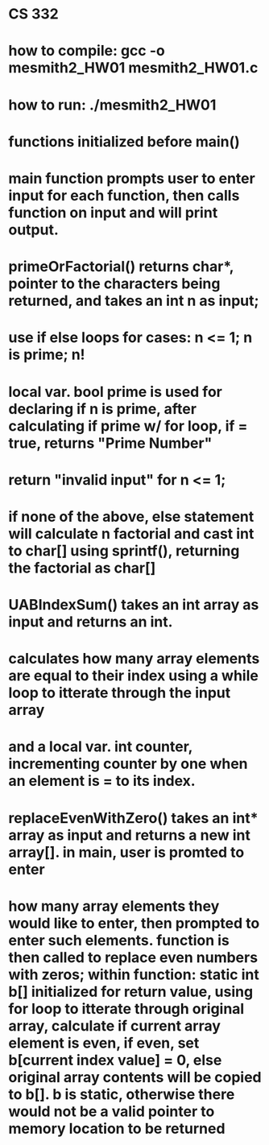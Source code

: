 
# CS 332
# how to compile: gcc -o mesmith2_HW01 mesmith2_HW01.c
# how to run: ./mesmith2_HW01

# functions initialized  before main()
# main function prompts user to enter input for each function, then calls function on input and will print output.

# primeOrFactorial() returns char*, pointer to the characters being returned, and takes an int n as input;
# use if else loops for cases: n <= 1; n is prime; n!
# local var. bool prime is used for declaring if n is prime, after calculating if prime w/ for loop, if = true, returns "Prime Number" 
# return "invalid input" for n <= 1;  
# if none of the above, else statement will calculate n factorial and cast int to char[] using sprintf(), returning the factorial as char[]

# UABIndexSum() takes an int array as input and returns an int. 
# calculates how many array elements are equal to their index using a while loop to itterate through the input array
# and a local var. int counter, incrementing counter by one when an element is = to its index.   

# replaceEvenWithZero() takes an int* array as input and returns a new int array[]. in main, user is promted to enter
# how many array elements they would like to enter, then prompted to enter such elements. function is then called to replace even numbers with zeros; within function: static int b[] initialized for return value, using for loop to itterate through original array, calculate if current array element is even, if even, set b[current index value] = 0, else original array contents will be copied to b[]. b is static, otherwise there would not be a valid pointer to memory location to be returned 



